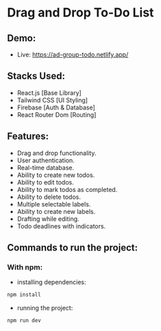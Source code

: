 # Drag and Drop To-Do List

## Demo:
- Live: https://ad-group-todo.netlify.app/

## Stacks Used:
- React.js [Base Library]
- Tailwind CSS [UI Styling]
- Firebase [Auth & Database]
- React Router Dom [Routing]

## Features:
- Drag and drop functionality.
- User authentication.
- Real-time database.
- Ability to create new todos.
- Ability to edit todos.
- Ability to mark todos as completed.
- Ability to delete todos.
- Multiple selectable labels.
- Ability to create new labels.
- Drafting while editing.
- Todo deadlines with indicators.

## Commands to run the project:

### With npm:
- installing dependencies:

```sh
npm install
```
- running the project:

```sh
npm run dev
```